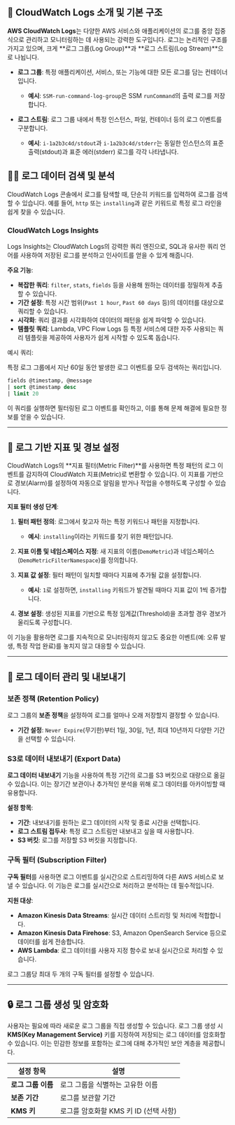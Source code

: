 
## 📝 CloudWatch Logs 소개 및 기본 구조

**AWS CloudWatch Logs**는 다양한 AWS 서비스와 애플리케이션의 로그를 중앙 집중식으로 관리하고 모니터링하는 데 사용되는 강력한 도구입니다. 로그는 논리적인 구조를 가지고 있으며, 크게 **로그 그룹(Log Group)**과 **로그 스트림(Log Stream)**으로 나뉩니다.

- **로그 그룹**: 특정 애플리케이션, 서비스, 또는 기능에 대한 모든 로그를 담는 컨테이너입니다.
    - **예시**: `SSM-run-command-log-group`은 SSM `runCommand`의 출력 로그를 저장합니다.

- **로그 스트림**: 로그 그룹 내에서 특정 인스턴스, 파일, 컨테이너 등의 로그 이벤트를 구분합니다.
    
    - **예시**: `i-1a2b3c4d/stdout`과 `i-1a2b3c4d/stderr`는 동일한 인스턴스의 표준 출력(stdout)과 표준 에러(stderr) 로그를 각각 나타냅니다.


## 🕵️‍♂️ 로그 데이터 검색 및 분석

CloudWatch Logs 콘솔에서 로그를 탐색할 때, 단순히 키워드를 입력하여 로그를 검색할 수 있습니다. 예를 들어, `http` 또는 `installing`과 같은 키워드로 특정 로그 라인을 쉽게 찾을 수 있습니다.

### CloudWatch Logs Insights

Logs Insights는 CloudWatch Logs의 강력한 쿼리 엔진으로, SQL과 유사한 쿼리 언어를 사용하여 저장된 로그를 분석하고 인사이트를 얻을 수 있게 해줍니다.

**주요 기능**:

- **복잡한 쿼리**: `filter`, `stats`, `fields` 등을 사용해 원하는 데이터를 정밀하게 추출할 수 있습니다.
- **기간 설정**: 특정 시간 범위(`Past 1 hour`, `Past 60 days` 등)의 데이터를 대상으로 쿼리할 수 있습니다.
- **시각화**: 쿼리 결과를 시각화하여 데이터의 패턴을 쉽게 파악할 수 있습니다.
- **템플릿 쿼리**: Lambda, VPC Flow Logs 등 특정 서비스에 대한 자주 사용되는 쿼리 템플릿을 제공하여 사용자가 쉽게 시작할 수 있도록 돕습니다.

예시 쿼리:

특정 로그 그룹에서 지난 60일 동안 발생한 로그 이벤트를 모두 검색하는 쿼리입니다.

```SQL
fields @timestamp, @message
| sort @timestamp desc
| limit 20
```

이 쿼리를 실행하면 필터링된 로그 이벤트를 확인하고, 이를 통해 문제 해결에 필요한 정보를 얻을 수 있습니다.

---

## 🔔 로그 기반 지표 및 경보 설정

CloudWatch Logs의 **지표 필터(Metric Filter)**를 사용하면 특정 패턴의 로그 이벤트를 감지하여 CloudWatch 지표(Metric)로 변환할 수 있습니다. 이 지표를 기반으로 경보(Alarm)를 설정하여 자동으로 알림을 받거나 작업을 수행하도록 구성할 수 있습니다.

**지표 필터 생성 단계**:

1. **필터 패턴 정의**: 로그에서 찾고자 하는 특정 키워드나 패턴을 지정합니다.
    - **예시**: `installing`이라는 키워드를 찾기 위한 패턴입니다.

2. **지표 이름 및 네임스페이스 지정**: 새 지표의 이름(`DemoMetric`)과 네임스페이스(`DemoMetricFilterNamespace`)를 정의합니다.
    
3. **지표 값 설정**: 필터 패턴이 일치할 때마다 지표에 추가될 값을 설정합니다.
    - **예시**: `1`로 설정하면, `installing` 키워드가 발견될 때마다 지표 값이 1씩 증가합니다.

4. **경보 설정**: 생성된 지표를 기반으로 특정 임계값(Threshold)을 초과할 경우 경보가 울리도록 구성합니다.


이 기능을 활용하면 로그를 지속적으로 모니터링하지 않고도 중요한 이벤트(예: 오류 발생, 특정 작업 완료)를 놓치지 않고 대응할 수 있습니다.

---

## 🚚 로그 데이터 관리 및 내보내기

### 보존 정책 (Retention Policy)

로그 그룹의 **보존 정책**을 설정하여 로그를 얼마나 오래 저장할지 결정할 수 있습니다.

- **기간 설정**: `Never Expire`(무기한)부터 1일, 30일, 1년, 최대 10년까지 다양한 기간을 선택할 수 있습니다.

### S3로 데이터 내보내기 (Export Data)

**로그 데이터 내보내기** 기능을 사용하여 특정 기간의 로그를 S3 버킷으로 대량으로 옮길 수 있습니다. 이는 장기간 보관이나 추가적인 분석을 위해 로그 데이터를 아카이빙할 때 유용합니다.

**설정 항목**:

- **기간**: 내보내기를 원하는 로그 데이터의 시작 및 종료 시간을 선택합니다.
- **로그 스트림 접두사**: 특정 로그 스트림만 내보내고 싶을 때 사용합니다.
- **S3 버킷**: 로그를 저장할 S3 버킷을 지정합니다.

### 구독 필터 (Subscription Filter)

**구독 필터**를 사용하면 로그 이벤트를 실시간으로 스트리밍하여 다른 AWS 서비스로 보낼 수 있습니다. 이 기능은 로그를 실시간으로 처리하고 분석하는 데 필수적입니다.

**지원 대상**:

- **Amazon Kinesis Data Streams**: 실시간 데이터 스트리밍 및 처리에 적합합니다.
- **Amazon Kinesis Data Firehose**: S3, Amazon OpenSearch Service 등으로 데이터를 쉽게 전송합니다.
- **AWS Lambda**: 로그 데이터를 사용자 지정 함수로 보내 실시간으로 처리할 수 있습니다.

로그 그룹당 최대 두 개의 구독 필터를 설정할 수 있습니다.

---

## 🔒 로그 그룹 생성 및 암호화

사용자는 필요에 따라 새로운 로그 그룹을 직접 생성할 수 있습니다. 로그 그룹 생성 시 **KMS(Key Management Service)** 키를 지정하여 저장되는 로그 데이터를 암호화할 수 있습니다. 이는 민감한 정보를 포함하는 로그에 대해 추가적인 보안 계층을 제공합니다.

|설정 항목|설명|
|---|---|
|**로그 그룹 이름**|로그 그룹을 식별하는 고유한 이름|
|**보존 기간**|로그를 보관할 기간|
|**KMS 키**|로그를 암호화할 KMS 키 ID (선택 사항)|